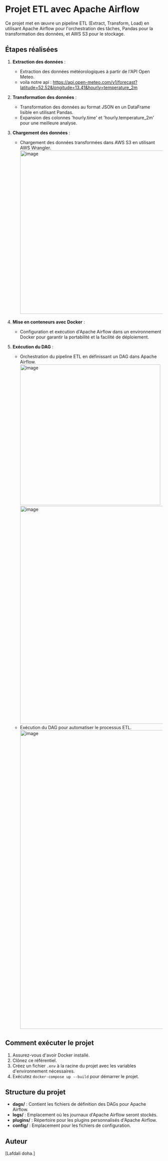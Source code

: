 # Projet ETL avec Apache Airflow

Ce projet met en œuvre un pipeline ETL (Extract, Transform, Load) en utilisant Apache Airflow pour l'orchestration des tâches, Pandas pour la transformation des données, et AWS S3 pour le stockage.

## Étapes réalisées

1. **Extraction des données** :
   - Extraction des données météorologiques à partir de l'API Open Meteo.
   - voila notre api : https://api.open-meteo.com/v1/forecast?latitude=52.52&longitude=13.41&hourly=temperature_2m
2. **Transformation des données** :
   - Transformation des données au format JSON en un DataFrame lisible en utilisant Pandas.
   - Expansion des colonnes 'hourly.time' et 'hourly.temperature_2m' pour une meilleure analyse.
3. **Chargement des données** :
   - Chargement des données transformées dans AWS S3 en utilisant AWS Wrangler.
<img width="521" alt="image" src="https://github.com/DohaLafdali/ETL-pipeline-airflow-python-s3/assets/72882387/5f5edd84-b8c2-4b0d-905c-fcc9df736f93"><br>
4. **Mise en conteneurs avec Docker** :
   - Configuration et exécution d'Apache Airflow dans un environnement Docker pour garantir la portabilité et la facilité de déploiement.

5. **Exécution du DAG** :
   - Orchestration du pipeline ETL en définissant un DAG dans Apache Airflow.
     <img width="448" alt="image" src="https://github.com/DohaLafdali/ETL-pipeline-airflow-python-s3/assets/72882387/09fe3ad4-e7bd-4372-8e3c-6cef6617ecd2"><br>
     <img width="694" alt="image" src="https://github.com/DohaLafdali/ETL-pipeline-airflow-python-s3/assets/72882387/5689ba1b-4ce0-4911-9e66-48e1f78a2ec5">
   - Exécution du DAG pour automatiser le processus ETL.
 <img width="952" alt="image" src="https://github.com/DohaLafdali/ETL-pipeline-airflow-python-s3/assets/72882387/d28773fc-b188-4977-a8ce-1b280ffca055"><br>
## Comment exécuter le projet

1. Assurez-vous d'avoir Docker installé.
2. Clônez ce référentiel.
3. Créez un fichier `.env` à la racine du projet avec les variables d'environnement nécessaires.
4. Exécutez `docker-compose up --build` pour démarrer le projet.

## Structure du projet

- **dags/** : Contient les fichiers de définition des DAGs pour Apache Airflow.
- **logs/** : Emplacement où les journaux d'Apache Airflow seront stockés.
- **plugins/** : Répertoire pour les plugins personnalisés d'Apache Airflow.
- **config/** : Emplacement pour les fichiers de configuration.

## Auteur

[Lafdali doha.]

